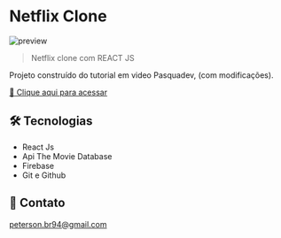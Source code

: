 # Netflix Clone

![preview](https://drive.google.com/file/d/1T_o8SPnuwakypU2bgp4Fcjp7rLv4Q1IP/view?usp=sharing)

> Netflix clone com REACT JS 

Projeto construído do tutorial em video Pasquadev, (com modificações).

[🔗 Clique aqui para acessar](https://netflix-clone-cd407.web.app/)


## 🛠 Tecnologias

- React Js
- Api The Movie Database
- Firebase
- Git e Github

## 💛 Contato

peterson.br94@gmail.com
